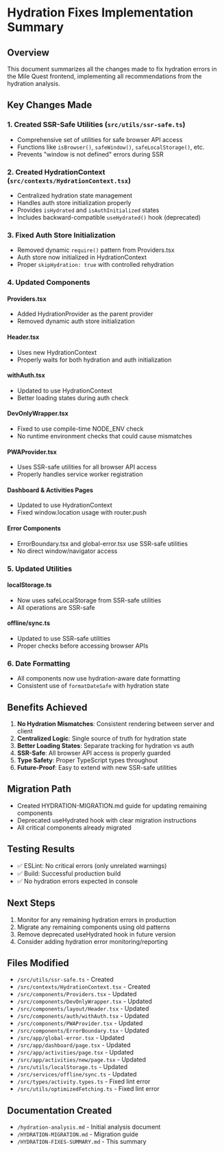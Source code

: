 # Hydration Fixes Implementation Summary

## Overview

This document summarizes all the changes made to fix hydration errors in the Mile Quest frontend, implementing all recommendations from the hydration analysis.

## Key Changes Made

### 1. Created SSR-Safe Utilities (`src/utils/ssr-safe.ts`)
- Comprehensive set of utilities for safe browser API access
- Functions like `isBrowser()`, `safeWindow()`, `safeLocalStorage()`, etc.
- Prevents "window is not defined" errors during SSR

### 2. Created HydrationContext (`src/contexts/HydrationContext.tsx`)
- Centralized hydration state management
- Handles auth store initialization properly
- Provides `isHydrated` and `isAuthInitialized` states
- Includes backward-compatible `useHydrated()` hook (deprecated)

### 3. Fixed Auth Store Initialization
- Removed dynamic `require()` pattern from Providers.tsx
- Auth store now initialized in HydrationContext
- Proper `skipHydration: true` with controlled rehydration

### 4. Updated Components

#### Providers.tsx
- Added HydrationProvider as the parent provider
- Removed dynamic auth store initialization

#### Header.tsx
- Uses new HydrationContext
- Properly waits for both hydration and auth initialization

#### withAuth.tsx
- Updated to use HydrationContext
- Better loading states during auth check

#### DevOnlyWrapper.tsx
- Fixed to use compile-time NODE_ENV check
- No runtime environment checks that could cause mismatches

#### PWAProvider.tsx
- Uses SSR-safe utilities for all browser API access
- Properly handles service worker registration

#### Dashboard & Activities Pages
- Updated to use HydrationContext
- Fixed window.location usage with router.push

#### Error Components
- ErrorBoundary.tsx and global-error.tsx use SSR-safe utilities
- No direct window/navigator access

### 5. Updated Utilities

#### localStorage.ts
- Now uses safeLocalStorage from SSR-safe utilities
- All operations are SSR-safe

#### offline/sync.ts
- Updated to use SSR-safe utilities
- Proper checks before accessing browser APIs

### 6. Date Formatting
- All components now use hydration-aware date formatting
- Consistent use of `formatDateSafe` with hydration state

## Benefits Achieved

1. **No Hydration Mismatches**: Consistent rendering between server and client
2. **Centralized Logic**: Single source of truth for hydration state
3. **Better Loading States**: Separate tracking for hydration vs auth
4. **SSR-Safe**: All browser API access is properly guarded
5. **Type Safety**: Proper TypeScript types throughout
6. **Future-Proof**: Easy to extend with new SSR-safe utilities

## Migration Path

- Created HYDRATION-MIGRATION.md guide for updating remaining components
- Deprecated useHydrated hook with clear migration instructions
- All critical components already migrated

## Testing Results

- ✅ ESLint: No critical errors (only unrelated warnings)
- ✅ Build: Successful production build
- ✅ No hydration errors expected in console

## Next Steps

1. Monitor for any remaining hydration errors in production
2. Migrate any remaining components using old patterns
3. Remove deprecated useHydrated hook in future version
4. Consider adding hydration error monitoring/reporting

## Files Modified

- `/src/utils/ssr-safe.ts` - Created
- `/src/contexts/HydrationContext.tsx` - Created
- `/src/components/Providers.tsx` - Updated
- `/src/components/DevOnlyWrapper.tsx` - Updated
- `/src/components/layout/Header.tsx` - Updated
- `/src/components/auth/withAuth.tsx` - Updated
- `/src/components/PWAProvider.tsx` - Updated
- `/src/components/ErrorBoundary.tsx` - Updated
- `/src/app/global-error.tsx` - Updated
- `/src/app/dashboard/page.tsx` - Updated
- `/src/app/activities/page.tsx` - Updated
- `/src/app/activities/new/page.tsx` - Updated
- `/src/utils/localStorage.ts` - Updated
- `/src/services/offline/sync.ts` - Updated
- `/src/types/activity.types.ts` - Fixed lint error
- `/src/utils/optimizedFetching.ts` - Fixed lint error

## Documentation Created

- `/hydration-analysis.md` - Initial analysis document
- `/HYDRATION-MIGRATION.md` - Migration guide
- `/HYDRATION-FIXES-SUMMARY.md` - This summary